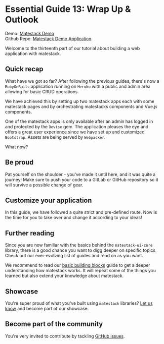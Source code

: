 # Essential Guide 13: Wrap Up & Outlook

Demo: [Matestack Demo](https://demo.matestack.io)<br>
Github Repo: [Matestack Demo Application](https://github.com/matestack/matestack-demo-application)

Welcome to the thirteenth part of our tutorial about building a web application with matestack.

## Quick recap

What have we got so far? After following the previous guides, there's now a `RubyOnRails` application running on `Heroku` with a public and admin area allowing for basic CRUD operations.

We have achieved this by setting up two matestack apps each with some matestack pages and by orchestrating matestacks components and Vue.js components.

One of the matestack apps is only available after an admin has logged in and protected by the `Devise` gem. The application pleases the eye and offers a great user experience since we have set up and customized `Bootstrap`. Assets are being served by `Webpacker`.

What now?

## Be proud

Pat yourself on the shoulder - you've made it until here, and it was quite a journey! Make sure to push your code to a GitLab or GitHub repository so it will survive a possible change of gear.

## Customize your application

In this guide, we have followed a quite strict and pre-defined route. Now is the time for you to take over and change it according to your ideas!

## Further reading

Since you are now familiar with the basics behind the `matestack-ui-core` library, there is a good chance you want to digg deeper on specific topics. Check out our ever-evolving list of guides and read on as you want.

We recommend to read our [basic building blocks](/docs/reactive_apps/README.md) guide to get a deeper understanding how matestack works. It will repeat some of the things you learned but also extend your knowledge about matestack.

## Showcase

You're super proud of what you've built using `matestack` libraries? [Let us know](mailto:jonas@matestack.io) and become part of our showcase.

## Become part of the community

You're very invited to contribute by tackling [GitHub issues](https://github.com/matestack/matestack-ui-core/issues).
